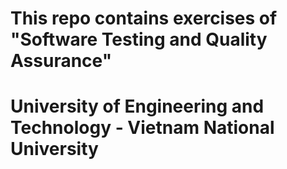 # This repo contains exercises of "Software Testing and Quality Assurance"
# University of Engineering and Technology - Vietnam National University
